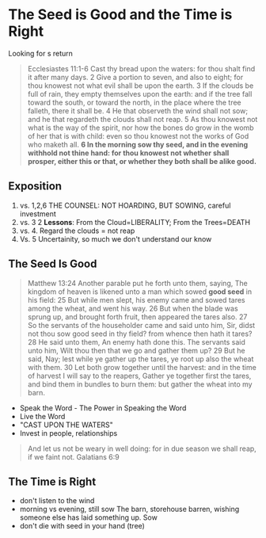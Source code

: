 # The Seed is Good and the Time is Right
Looking for s return

> Ecclesiastes 11:1-6 Cast thy bread upon the waters: for thou shalt find it after many days. 2 Give a portion to seven, and also to eight; for thou knowest not what evil shall be upon the earth. 3 If the clouds be full of rain, they empty themselves upon the earth: and if the tree fall toward the south, or toward the north, in the place where the tree falleth, there it shall be. 4 He that observeth the wind shall not sow; and he that regardeth the clouds shall not reap. 5 As thou knowest not what is the way of the spirit, nor how the bones do grow in the womb of her that is with child: even so thou knowest not the works of God who maketh all. **6 In the morning sow thy seed, and in the evening withhold not thine hand: for thou knowest not whether shall prosper, either this or that, or whether they both shall be alike good.**

## Exposition

1. vs. 1,2,6  THE COUNSEL: NOT HOARDING, BUT SOWING, careful investment
2. vs. 3 2 **Lessons**: From the Cloud=LIBERALITY; From the Trees=DEATH
3. vs. 4. Regard the clouds = not reap
4.  Vs. 5 Uncertainity, so much we don't understand our know

## The Seed Is Good

> Matthew 13:24 Another parable put he forth unto them, saying, The kingdom of heaven is likened unto a man which sowed **good seed** in his field: 25 But while men slept, his enemy came and sowed tares among the wheat, and went his way. 
26 But when the blade was sprung up, and brought forth fruit, then appeared the tares also. 27 So the servants of the householder came and said unto him, Sir, didst not thou sow good seed in thy field? from whence then hath it tares? 28 He said unto them, An enemy hath done this. The servants said unto him, Wilt thou then that we go and gather them up? 29 But he said, Nay; lest while ye gather up the tares, ye root up also the wheat with them. 30 Let both grow together until the harvest: and in the time of harvest I will say to the reapers, Gather ye together first the tares, and bind them in bundles to burn them: but gather the wheat into my barn. 

- Speak the Word - The Power in Speaking the Word
- Live the Word
- "CAST UPON THE WATERS"
- Invest in people, relationships
> And let us not be weary in well doing: for in due season we shall reap, if we faint not.
Galatians 6:9

## The Time is Right

- don't listen to the wind
- morning vs evening, still sow
The barn, storehouse barren, wishing someone else has laid something up. Sow
- don't die with seed in your hand (tree)
